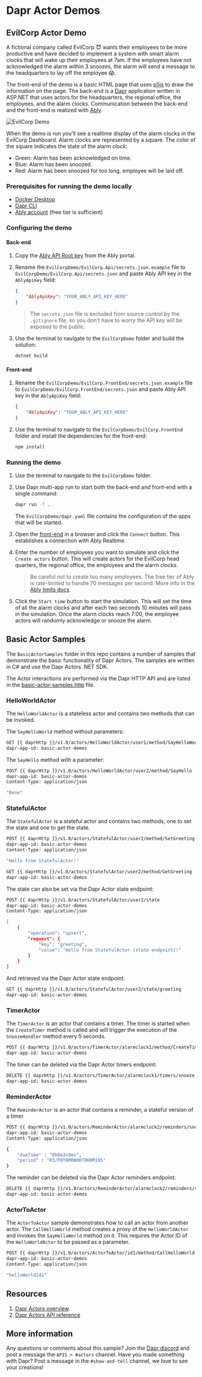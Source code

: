 # Dapr Actor Demos

## EvilCorp Actor Demo

A fictional company called EvilCorp 😈 wants their employees to be more productive and have decided to implement a system with smart alarm clocks that will wake up their employees at 7am. If the employees have not acknowledged the alarm within 3 snoozes, the alarm will send a message to the headquarters to lay off the employee 😱.

The front-end of the demo is a basic HTML page that uses [p5js](https://p5js.org/) to draw the information on the page. The back-end is a [Dapr](https://dapr.io/) application written in ASP.NET that uses actors for the headquarters, the regional office, the employees, and the alarm clocks. Communication between the back-end and the front-end is realized with [Ably](https://ably.com/).

![EvilCorp Demo](./media/evilcorp-demo.gif)

When the demo is run you'll see a realtime display of the alarm clocks in the EvilCorp Dashboard. Alarm clocks are represented by a square. The color of the square indicates the state of the alarm clock:

- Green: Alarm has been acknowledged on time.
- Blue: Alarm has been snoozed.
- Red: Alarm has been snoozed for too long, employee will be laid off.

### Prerequisites for running the demo locally

- [Docker Desktop](https://www.docker.com/products/docker-desktop/)
- [Dapr CLI](https://docs.dapr.io/getting-started/install-dapr-cli/)
- [Ably account](https://ably.com/signup) (free tier is sufficient)

### Configuring the demo

#### Back-end

1. Copy the [Ably API Root key](https://ably.com/docs/ids-and-keys#api-key) from the Ably portal.
2. Rename the `EvilCorpDemo/EvilCorp.Api/secrets.json.example` file to `EvilCorpDemo/EvilCorp.Api/secrets.json` and paste Ably API key in the `AblyApiKey` field:

    ```json
    {
        "AblyApiKey": "YOUR_ABLY_API_KEY_HERE"
    }
    ```

    > The `secrets.json` file is excluded from source control by the `.gitignore` file, so you don't have to worry the API key will be exposed to the public.

3. Use the terminal to navigate to the `EvilCorpDemo` folder and build the solution:

    ```bash
    dotnet build
    ```

#### Front-end

1. Rename the `EvilCorpDemo/EvilCorp.FrontEnd/secrets.json.example` file to `EvilCorpDemo/EvilCorp.FrontEnd/secrets.json` and paste Ably API key in the `AblyApiKey` field:

    ```json
    {
        "AblyApiKey": "YOUR_ABLY_API_KEY_HERE"
    }
    ```

2. Use the terminal to navigate to the `EvilCorpDemo/EvilCorp.FrontEnd` folder and install the dependencies for the front-end:

    ```bash
    npm install
    ```

### Running the demo

1. Use the terminal to navigate to the `EvilCorpDemo` folder.
2. Use Dapr multi-app run to start both the back-end and front-end with a single command:

    ```bash
    dapr run -f .
    ```

    The `EvilCorpDemo/dapr.yaml` file contains the configuration of the apps that will be started.

3. Open the [front-end](http://localhost:5500) in a browser and click the `Connect` button. This establishes a connection with Ably Realtime.
4. Enter the number of employees you want to simulate and click the `Create actors` button. This will create actors for the EvilCorp head quarters, the regional office, the employees and the alarm clocks.
   > Be careful not to create too many employees. The free tier of Ably is rate-limited to handle 70 messages per second. More info in the [Ably limits docs](https://ably.com/docs/general/limits).
5. Click the `Start time` button to start the simulation. This will set the time of all the alarm clocks and after each two seconds 10 minutes will pass in the simulation. Once the alarm clocks reach 7:00, the employee actors will randomly acknowledge or snooze the alarm.

## Basic Actor Samples

The `BasicActorSamples` folder in this repo contains a number of samples that demonstrate the basic functionality of Dapr Actors. The samples are written in C# and use the Dapr Actors .NET SDK.

The Actor interactions are performed via the Dapr HTTP API and are listed in the [basic-actor-samples.http](./BasicActorSamples/basic-actor-samples.http) file.

### HelloWorldActor

The `HelloWorldActor` is a stateless actor and contains two methods that can be invoked.

The `SayHelloWorld` method without parameters:

```bash
GET {{ daprHttp }}/v1.0/actors/HelloWorldActor/user1/method/SayHelloWorld
dapr-app-id: basic-actor-demos
```

The `SayHello` method with a parameter:

```bash
POST {{ daprHttp }}/v1.0/actors/HelloWorldActor/user2/method/SayHello
dapr-app-id: basic-actor-demos
Content-Type: application/json

"Rene"
```

### StatefulActor

The `StatefulActor` is a stateful actor and contains two methods, one to set the state and one to get the state.

```bash
POST {{ daprHttp }}/v1.0/actors/StatefulActor/user2/method/SetGreeting
dapr-app-id: basic-actor-demos
Content-Type: application/json

"Hello from StatefulActor!"
```

```bash
GET {{ daprHttp }}/v1.0/actors/StatefulActor/user2/method/GetGreeting
dapr-app-id: basic-actor-demos
```

The state can also be set via the Dapr Actor state endpoint:

```bash
POST {{ daprHttp }}/v1.0/actors/StatefulActor/user2/state
dapr-app-id: basic-actor-demos
Content-Type: application/json

[
    {
        "operation": "upsert",
        "request": {
            "key": "greeting",
            "value": "Hello from StatefulActor (state endpoint)!"
        }
    }
]
```

And retrieved via the Dapr Actor state endpoint:

```bash
GET {{ daprHttp }}/v1.0/actors/StatefulActor/user2/state/greeting
dapr-app-id: basic-actor-demos
```

### TimerActor

The `TimerActor` is an actor that contains a timer. The timer is started when the `CreateTimer` method is called and will trigger the execution of the `SnoozeHandler` method every 5 seconds.

```bash
POST {{ daprHttp }}/v1.0/actors/TimerActor/alarmclock1/method/CreateTimer
dapr-app-id: basic-actor-demos
```

The timer can be deleted via the Dapr Actor timers endpoint:

```bash
DELETE {{ daprHttp }}/v1.0/actors/TimerActor/alarmclock1/timers/snooze
dapr-app-id: basic-actor-demos
```

### ReminderActor

The `ReminderActor` is an actor that contains a reminder, a stateful version of a timer.

```bash
POST {{ daprHttp }}/v1.0/actors/ReminderActor/alarmclock2/reminders/snooze
dapr-app-id: basic-actor-demos
Content-Type: application/json

{
    "dueTime" : "0h0m3s0ms",
    "period" : "R3/P0Y0M0W0DT0H0M10S"
}
```

The reminder can be deleted via the Dapr Actor reminders endpoint:

```bash
DELETE {{ daprHttp }}/v1.0/actors/ReminderActor/alarmclock2/reminders/snooze
dapr-app-id: basic-actor-demos
```

### ActorToActor

The `ActorToActor` sample demonstrates how to call an actor from another actor. The `CallHelloWorld` method creates a proxy of the `HelloWorldActor` and invokes the `SayHelloWorld` method on it. This requires the Actor ID of the `HelloWorldActor` to be passed as a parameter.

```bash
POST {{ daprHttp }}/v1.0/actors/ActorToActor/id1/method/CallHelloWorld
dapr-app-id: basic-actor-demos
Content-Type: application/json

"helloWorldId1"
```

## Resources

1. [Dapr Actors overview](https://docs.dapr.io/developing-applications/building-blocks/actors/actors-overview/).
2. [Dapr Actors API reference](https://docs.dapr.io/reference/api/actors_api/)

## More information

Any questions or comments about this sample? Join the [Dapr discord](https://bit.ly/dapr-discord) and post a message the `APIS > #actors` channel.
Have you made something with Dapr? Post a message in the `#show-and-tell` channel, we love to see your creations!

